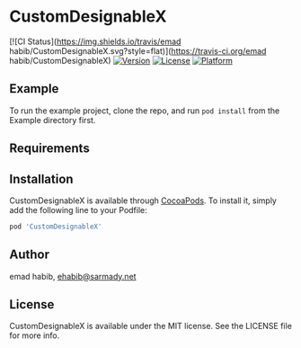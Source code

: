 # CustomDesignableX

[![CI Status](https://img.shields.io/travis/emad habib/CustomDesignableX.svg?style=flat)](https://travis-ci.org/emad habib/CustomDesignableX)
[![Version](https://img.shields.io/cocoapods/v/CustomDesignableX.svg?style=flat)](https://cocoapods.org/pods/CustomDesignableX)
[![License](https://img.shields.io/cocoapods/l/CustomDesignableX.svg?style=flat)](https://cocoapods.org/pods/CustomDesignableX)
[![Platform](https://img.shields.io/cocoapods/p/CustomDesignableX.svg?style=flat)](https://cocoapods.org/pods/CustomDesignableX)

## Example

To run the example project, clone the repo, and run `pod install` from the Example directory first.

## Requirements

## Installation

CustomDesignableX is available through [CocoaPods](https://cocoapods.org). To install
it, simply add the following line to your Podfile:

```ruby
pod 'CustomDesignableX'
```

## Author

emad habib, ehabib@sarmady.net

## License

CustomDesignableX is available under the MIT license. See the LICENSE file for more info.
